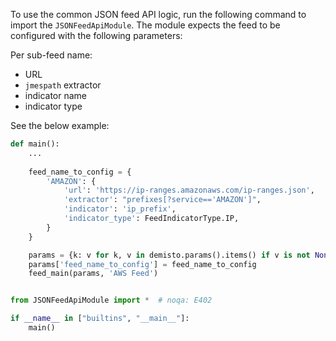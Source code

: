 To use the common JSON feed API logic, run the following command to import the `JSONFeedApiModule`.
The module expects the feed to be configured with the following parameters:

Per sub-feed name:

* URL
* `jmespath` extractor
* indicator name
* indicator type

See the below example:

```python
def main():
    ...
    
    feed_name_to_config = {
        'AMAZON': {
            'url': 'https://ip-ranges.amazonaws.com/ip-ranges.json',
            'extractor': "prefixes[?service=='AMAZON']",
            'indicator': 'ip_prefix',
            'indicator_type': FeedIndicatorType.IP,
        }
    }

    params = {k: v for k, v in demisto.params().items() if v is not None}
    params['feed_name_to_config'] = feed_name_to_config
    feed_main(params, 'AWS Feed')


from JSONFeedApiModule import *  # noqa: E402

if __name__ in ["builtins", "__main__"]:
    main()
```
